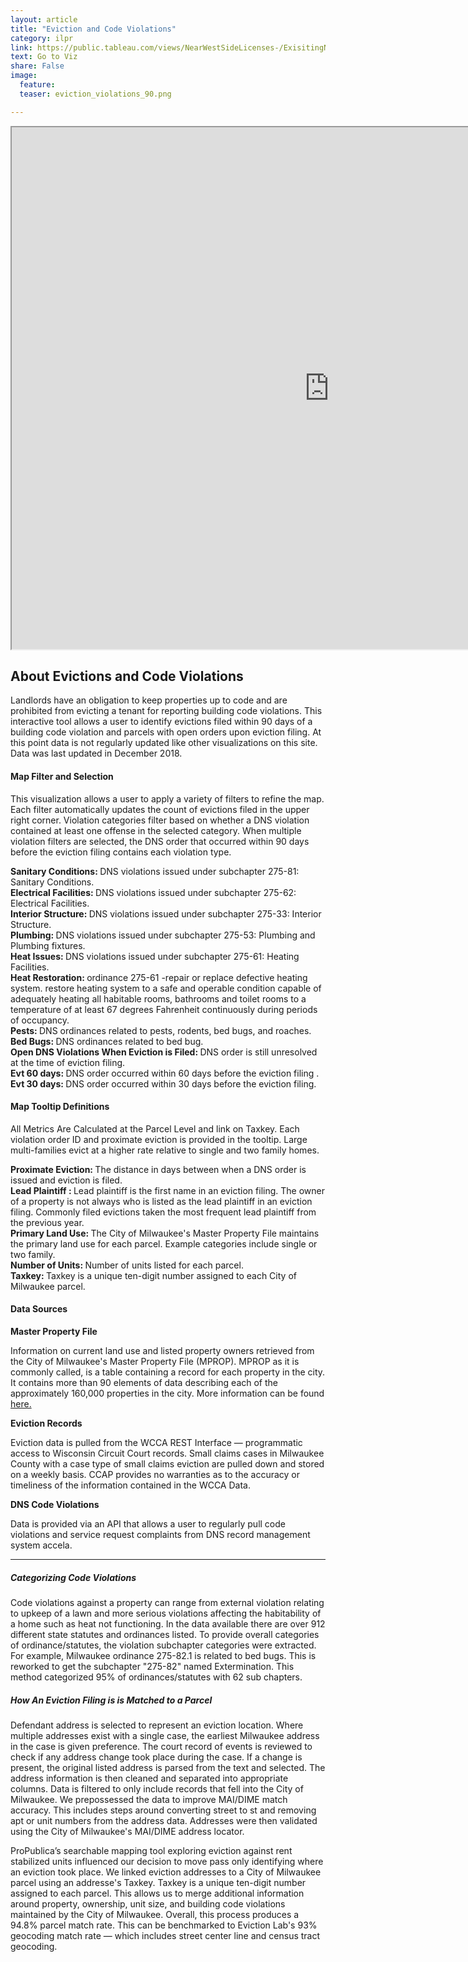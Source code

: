 ```yaml
---
layout: article
title: "Eviction and Code Violations"
category: ilpr
link: https://public.tableau.com/views/NearWestSideLicenses-/ExisitingNWSLicenses-?:embed=y&:display_count=yes
text: Go to Viz
share: False
image:
  feature:
  teaser: eviction_violations_90.png

---
```

<iframe src="https://public.tableau.com/shared/DQWR8N63F?:showVizHome=no&:embed=true&:display_count=yes" allowfullscreen="true" width="1015" height="835"></iframe>


## About Evictions and Code Violations

Landlords have an obligation to keep properties up to code and are prohibited from evicting a tenant for reporting building code violations. This interactive tool allows a user to identify evictions filed within 90 days of a building code violation and parcels with open orders upon eviction filing. At this point data is not regularly updated like other visualizations on this site. Data was last updated in December 2018.

#### Map Filter and Selection

<dl> This visualization allows a user to apply a variety of filters to refine the map. Each filter automatically updates the count of evictions filed in the upper right corner. Violation categories filter based on whether a DNS violation contained at least one offense in the selected category. When multiple violation filters are selected, the DNS order that occurred within 90 days before the eviction filing contains each violation type.</dl>

<dt> <strong>Sanitary Conditions: </strong> DNS violations issued under subchapter 275-81: Sanitary Conditions.</dt>

<dt> <strong>Electrical Facilities: </strong> DNS violations issued under  subchapter 275-62: Electrical Facilities.</dt>

<dt> <strong>Interior Structure: </strong> DNS violations issued under subchapter 275-33: Interior Structure.</dt>

<dt> <strong>Plumbing: </strong> DNS violations issued under subchapter 275-53: Plumbing and Plumbing fixtures.</dt>

<dt> <strong>Heat Issues: </strong> DNS violations issued under subchapter 275-61: Heating Facilities.</dt>

<dt> <strong>Heat Restoration: </strong> ordinance 275-61 -repair or replace defective heating system. restore heating system to a safe and operable condition capable of adequately heating all habitable rooms, bathrooms and toilet rooms to a temperature of at least 67 degrees Fahrenheit continuously during periods of occupancy.</dt>

<dt> <strong>Pests: </strong> DNS ordinances related to pests, rodents, bed bugs, and roaches.</dt>

<dt> <strong>Bed Bugs: </strong> DNS ordinances related to bed bug.</dt>

<dt> <strong>Open DNS Violations When Eviction is Filed: </strong> DNS order is still unresolved at the time of eviction filing.</dt>

<dt> <strong>Evt 60 days: </strong>DNS order occurred within 60 days before the eviction filing .</dt>

<dt> <strong>Evt 30 days: </strong> DNS order occurred within 30 days before the eviction filing.</dt>


#### Map Tooltip Definitions

<dt>All Metrics Are Calculated at the Parcel Level and link on Taxkey. Each violation order ID and proximate eviction is provided in the tooltip. Large multi-families evict at a higher rate relative to single and two family homes. </dt>

<dl>
  <dt> <strong> Proximate Eviction: </strong> The distance in days between when a DNS order is issued and eviction is filed.</dt>
    
  <dt> <strong>Lead Plaintiff : </strong> Lead plaintiff  is the first name in an eviction filing. The owner of a property is not always who is listed as the lead plaintiff  in an eviction filing. Commonly filed evictions taken the most frequent lead plaintiff  from the previous year.</dt>
    
  <dt> <strong>Primary Land Use: </strong> The City of Milwaukee's Master Property File maintains the primary land use for each parcel. Example categories include single or two family.</dt>
    
  <dt> <strong>Number of Units: </strong> Number of units listed for each parcel.</dt>
    
  <dt> <strong>Taxkey: </strong> Taxkey is a unique ten-digit number assigned to each City of Milwaukee parcel.</dt>

  </dl>
  
#### Data Sources

 <strong>Master Property File </strong> 

Information on current land use and listed property owners retrieved from the City of Milwaukee's Master Property File (MPROP). MPROP as it is commonly called, is a table containing a record for each property in the city. It contains more than 90 elements of data describing each of the approximately 160,000 properties in the city. More information can be found [here.](https://data.milwaukee.gov/dataset/mprop)

 <strong> Eviction Records </strong> 

Eviction data is pulled from the WCCA REST Interface — programmatic access to Wisconsin Circuit Court records. Small claims cases in Milwaukee County with a case type of small claims eviction are pulled down and stored on a weekly basis. CCAP provides no warranties as to the accuracy or timeliness of the information contained in the WCCA Data.

 <strong> DNS Code Violations  </strong> 


Data is provided via an API that allows a user to regularly pull code violations and service request complaints from DNS record management system accela.

---

##### Categorizing Code Violations

<dt> Code violations against a property can range from external violation relating to upkeep of a lawn and more serious violations affecting the habitability of a home such as heat not functioning. In the data available there are over 912 different state statutes and ordinances listed. To provide overall categories of ordinance/statutes, the violation subchapter categories were extracted. For example, Milwaukee ordinance 275-82.1 is related to bed bugs. This is reworked to get the subchapter "275-82" named Extermination. This method categorized 95% of ordinances/statutes with 62 sub chapters.

</dt>

##### How An Eviction Filing is is Matched to a Parcel

<dt> Defendant address is selected to represent an eviction location. Where multiple addresses exist with a single case, the earliest Milwaukee address in the case is given preference. The court record of events is reviewed to check if any address change took place during the case. If a change is present, the original listed address is parsed from the text and selected. 
The address information is then cleaned and separated into appropriate columns. Data is filtered to only include records that fell into the City of Milwaukee. We prepossessed the data to improve MAI/DIME match accuracy. This includes steps around converting street to st and removing apt or unit numbers from the address data. Addresses were then validated using the City of Milwaukee's MAI/DIME address locator.</dt>


<dl>
<dt> ProPublica’s searchable mapping tool exploring eviction against rent stabilized units influenced our decision to move pass only identifying where an eviction took place. We linked eviction addresses to a City of Milwaukee parcel using an addresse's Taxkey. Taxkey is a unique ten-digit number assigned to each parcel. This allows us to merge additional information around property, ownership, unit size, and building code violations maintained by the City of Milwaukee. Overall, this process produces a 94.8% parcel match rate. This can be benchmarked to Eviction Lab's 93% geocoding match rate — which includes street center line and census tract geocoding. </dt> </dl>
